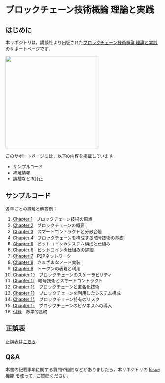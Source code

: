 # ブロックチェーン技術概論 理論と実践

## はじめに

本リポジトリは，講談社より出版された[ブロックチェーン技術概論 理論と実践](https://www.amazon.co.jp/dp/406524093X)
のサポートページです．

<img src="https://images-na.ssl-images-amazon.com/images/I/510MQRY5-wS._SX390_BO1,204,203,200_.jpg" width="300"/>

このサポートページには，以下の内容を掲載しています．

- サンプルコード
- 補足情報
- 誤植などの訂正

## サンプルコード

各章ごとの課題と解答例：

1. [Chapter 1](/Chapter1.md)　ブロックチェーン技術の原点
1. [Chapter 2](/Chapter2.md)　ブロックチェーンの概要
1. [Chapter 3](/Chapter3.md)　スマートコントラクトと分散台帳
1. [Chapter 4](/Chapter4.md)　ブロックチェーンを構成する暗号技術の基礎
1. [Chapter 5](/Chapter5.md)　ビットコインのシステム構成と仕組み
1. [Chapter 6](/Chapter6.md)　ビットコインの仕組みの詳細
1. [Chapter 7](/Chapter7.md)　P2Pネットワーク
1. [Chapter 8](/Chapter8.md)　さまざまなノード実装
1. [Chapter 9](/Chapter9.md)　トークンの表現と利用
1. [Chapter 10](/Chapter10.md)　ブロックチェーンのスケーラビリティ
1. [Chapter 11](/Chapter11.md)　暗号技術とスマートコントラクト
1. [Chapter 12](/Chapter12.md)　ブロックチェーンと匿名化技術
1. [Chapter 13](/Chapter13.md)　ブロックチェーンを利用したシステム構成
1. [Chapter 14](/Chapter14.md)　ブロックチェーン特有のリスク
1. [Chapter 15](/Chapter15.md)　ブロックチェーンのビジネスへの導入
1. [付録](/appendix.md)　数学的基礎

## 正誤表

正誤表は[こちら](/errata.md)．

## Q&A

本書の記載事項に関する質問や疑問などがありましたら，本リポジトリの
[Issue機能](https://github.com/blockchain-programming/book2021/issues)
を使って、ご質問ください．
